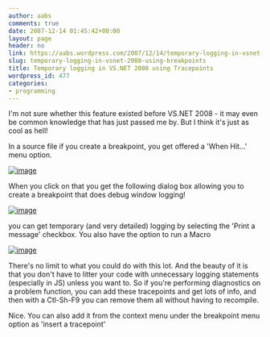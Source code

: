 ```yaml
---
author: aabs
comments: true
date: 2007-12-14 01:45:42+00:00
layout: page
header: no
link: https://aabs.wordpress.com/2007/12/14/temporary-logging-in-vsnet-2008-using-breakpoints/
slug: temporary-logging-in-vsnet-2008-using-breakpoints
title: Temporary logging in VS.NET 2008 using Tracepoints
wordpress_id: 477
categories:
- programming
---
```


I'm not sure whether this feature existed before VS.NET 2008 - it may even be common knowledge that has just passed me by. But I think it's just as cool as hell!

In a source file if you create a breakpoint, you get offered a 'When Hit...' menu option.

[![image](http://aabs.files.wordpress.com/2007/12/image-thumb.png)](http://aabs.files.wordpress.com/2007/12/image.png)

When you click on that you get the following dialog box allowing you to create a breakpoint that does debug window logging!

[![image](http://aabs.files.wordpress.com/2007/12/image-thumb1.png)](http://aabs.files.wordpress.com/2007/12/image1.png)

you can get temporary (and very detailed) logging by selecting the 'Print a message' checkbox. You also have the option to run a Macro

[![image](http://aabs.files.wordpress.com/2007/12/image-thumb2.png)](http://aabs.files.wordpress.com/2007/12/image2.png)

There's no limit to what you could do with this lot. And the beauty of it is that you don't have to litter your code with unnecessary logging statements (especially in JS) unless you want to. So if you're performing diagnostics on a problem function, you can add these tracepoints and get lots of info, and then with a Ctl-Sh-F9 you can remove them all without having to recompile.

Nice. You can also add it from the context menu under the breakpoint menu option as 'insert a tracepoint'
